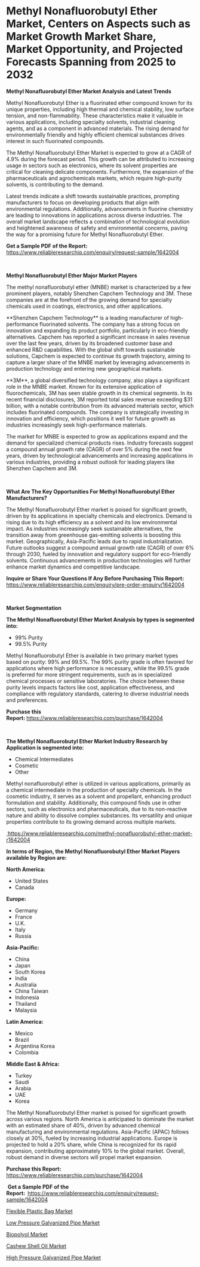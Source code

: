 <p><h1>Methyl Nonafluorobutyl Ether Market, Centers on Aspects such as Market Growth Market Share, Market Opportunity, and Projected Forecasts Spanning from 2025 to 2032</h1></p><p><strong>Methyl Nonafluorobutyl Ether Market Analysis and Latest Trends</strong></p>
<p><p>Methyl Nonafluorobutyl Ether is a fluorinated ether compound known for its unique properties, including high thermal and chemical stability, low surface tension, and non-flammability. These characteristics make it valuable in various applications, including specialty solvents, industrial cleaning agents, and as a component in advanced materials. The rising demand for environmentally friendly and highly efficient chemical substances drives interest in such fluorinated compounds.</p><p>The Methyl Nonafluorobutyl Ether Market is expected to grow at a CAGR of 4.9% during the forecast period. This growth can be attributed to increasing usage in sectors such as electronics, where its solvent properties are critical for cleaning delicate components. Furthermore, the expansion of the pharmaceuticals and agrochemicals markets, which require high-purity solvents, is contributing to the demand.</p><p>Latest trends indicate a shift towards sustainable practices, prompting manufacturers to focus on developing products that align with environmental regulations. Additionally, advancements in fluorine chemistry are leading to innovations in applications across diverse industries. The overall market landscape reflects a combination of technological evolution and heightened awareness of safety and environmental concerns, paving the way for a promising future for Methyl Nonafluorobutyl Ether.</p></p>
<p><strong>Get a Sample PDF of the Report:&nbsp;</strong> <a href="https://www.reliableresearchiq.com/enquiry/request-sample/1642004?utm_campaign=1123&utm_medium=2&utm_source=Github&utm_content=ia&utm_term=30012025&utm_id=methyl-nonafluorobutyl-ether">https://www.reliableresearchiq.com/enquiry/request-sample/1642004</a></p>
<p>&nbsp;</p>
<p><strong>Methyl Nonafluorobutyl Ether Major Market Players</strong></p>
<p><p>The methyl nonafluorobutyl ether (MNBE) market is characterized by a few prominent players, notably Shenzhen Capchem Technology and 3M. These companies are at the forefront of the growing demand for specialty chemicals used in coatings, electronics, and other applications. </p><p>**Shenzhen Capchem Technology** is a leading manufacturer of high-performance fluorinated solvents. The company has a strong focus on innovation and expanding its product portfolio, particularly in eco-friendly alternatives. Capchem has reported a significant increase in sales revenue over the last few years, driven by its broadened customer base and enhanced R&D capabilities. With the global shift towards sustainable solutions, Capchem is expected to continue its growth trajectory, aiming to capture a larger share of the MNBE market by leveraging advancements in production technology and entering new geographical markets.</p><p>**3M**, a global diversified technology company, also plays a significant role in the MNBE market. Known for its extensive application of fluorochemicals, 3M has seen stable growth in its chemical segments. In its recent financial disclosures, 3M reported total sales revenue exceeding $31 billion, with a notable contribution from its advanced materials sector, which includes fluorinated compounds. The company is strategically investing in innovation and efficiency, which positions it well for future growth as industries increasingly seek high-performance materials.</p><p>The market for MNBE is expected to grow as applications expand and the demand for specialized chemical products rises. Industry forecasts suggest a compound annual growth rate (CAGR) of over 5% during the next few years, driven by technological advancements and increasing applications in various industries, providing a robust outlook for leading players like Shenzhen Capchem and 3M.</p></p>
<p>&nbsp;</p>
<p><strong>What Are The Key Opportunities For Methyl Nonafluorobutyl Ether Manufacturers?</strong></p>
<p><p>The Methyl Nonafluorobutyl Ether market is poised for significant growth, driven by its applications in specialty chemicals and electronics. Demand is rising due to its high efficiency as a solvent and its low environmental impact. As industries increasingly seek sustainable alternatives, the transition away from greenhouse gas-emitting solvents is boosting this market. Geographically, Asia-Pacific leads due to rapid industrialization. Future outlooks suggest a compound annual growth rate (CAGR) of over 6% through 2030, fueled by innovation and regulatory support for eco-friendly solvents. Continuous advancements in production technologies will further enhance market dynamics and competitive landscape.</p></p>
<p><strong>Inquire or Share Your Questions If Any Before Purchasing This Report:</strong> <a href="https://www.reliableresearchiq.com/enquiry/pre-order-enquiry/1642004?utm_campaign=1123&utm_medium=2&utm_source=Github&utm_content=ia&utm_term=30012025&utm_id=methyl-nonafluorobutyl-ether">https://www.reliableresearchiq.com/enquiry/pre-order-enquiry/1642004</a></p>
<p>&nbsp;</p>
<p><strong>Market Segmentation</strong></p>
<p><strong>The Methyl Nonafluorobutyl Ether Market Analysis by types is segmented into:</strong></p>
<p><ul><li>99% Purity</li><li>99.5% Purity</li></ul></p>
<p><p>Methyl Nonafluorobutyl Ether is available in two primary market types based on purity: 99% and 99.5%. The 99% purity grade is often favored for applications where high performance is necessary, while the 99.5% grade is preferred for more stringent requirements, such as in specialized chemical processes or sensitive laboratories. The choice between these purity levels impacts factors like cost, application effectiveness, and compliance with regulatory standards, catering to diverse industrial needs and preferences.</p></p>
<p><strong>Purchase this Report:&nbsp;</strong><a href="https://www.reliableresearchiq.com/purchase/1642004?utm_campaign=1123&utm_medium=2&utm_source=Github&utm_content=ia&utm_term=30012025&utm_id=methyl-nonafluorobutyl-ether">https://www.reliableresearchiq.com/purchase/1642004</a></p>
<p>&nbsp;</p>
<p><strong>The Methyl Nonafluorobutyl Ether Market Industry Research by Application is segmented into:</strong></p>
<p><ul><li>Chemical Intermediates</li><li>Cosmetic</li><li>Other</li></ul></p>
<p><p>Methyl nonafluorobutyl ether is utilized in various applications, primarily as a chemical intermediate in the production of specialty chemicals. In the cosmetic industry, it serves as a solvent and propellant, enhancing product formulation and stability. Additionally, this compound finds use in other sectors, such as electronics and pharmaceuticals, due to its non-reactive nature and ability to dissolve complex substances. Its versatility and unique properties contribute to its growing demand across multiple markets.</p></p>
<p><a href="https://www.reliableresearchiq.com/methyl-nonafluorobutyl-ether-market-r1642004?utm_campaign=1123&utm_medium=2&utm_source=Github&utm_content=ia&utm_term=30012025&utm_id=methyl-nonafluorobutyl-ether">&nbsp;https://www.reliableresearchiq.com/methyl-nonafluorobutyl-ether-market-r1642004</a></p>
<p><strong>In terms of Region, the Methyl Nonafluorobutyl Ether Market Players available by Region are:</strong></p>
<p>
    <p> <strong> North America: </strong>
        <ul>
            <li>United States</li>
            <li>Canada</li>
        </ul>
        </p> 
    <p> <strong> Europe: </strong>
        <ul>
            <li>Germany</li>
            <li>France</li>
            <li>U.K.</li>
            <li>Italy</li>
            <li>Russia</li>
        </ul>
        </p> 
    <p> <strong> Asia-Pacific: </strong>
        <ul>
            <li>China</li>
            <li>Japan</li>
            <li>South Korea</li>
            <li>India</li>
            <li>Australia</li>
            <li>China Taiwan</li>
            <li>Indonesia</li>
            <li>Thailand</li>
            <li>Malaysia</li>
        </ul>
        </p> 
    <p> <strong> Latin America: </strong>
        <ul>
            <li>Mexico</li>
            <li>Brazil</li>
            <li>Argentina Korea</li>
            <li>Colombia</li>
        </ul>
        </p> 
    <p> <strong> Middle East & Africa: </strong>
        <ul>
            <li>Turkey</li>
            <li>Saudi</li>
            <li>Arabia</li>
            <li>UAE</li>
            <li>Korea</li>
        </ul>
    </p>
    </p>
<p><p>The Methyl Nonafluorobutyl Ether market is poised for significant growth across various regions. North America is anticipated to dominate the market with an estimated share of 40%, driven by advanced chemical manufacturing and environmental regulations. Asia-Pacific (APAC) follows closely at 30%, fueled by increasing industrial applications. Europe is projected to hold a 20% share, while China is recognized for its rapid expansion, contributing approximately 10% to the global market. Overall, robust demand in diverse sectors will propel market expansion.</p></p>
<p><strong>Purchase this Report: </strong><a href="https://www.reliableresearchiq.com/purchase/1642004?utm_campaign=1123&utm_medium=2&utm_source=Github&utm_content=ia&utm_term=30012025&utm_id=methyl-nonafluorobutyl-ether">https://www.reliableresearchiq.com/purchase/1642004</a></p>
<p>&nbsp;<strong>Get a Sample PDF of the Report:&nbsp;&nbsp;</strong><a href="https://www.reliableresearchiq.com/enquiry/request-sample/1642004?utm_campaign=1123&utm_medium=2&utm_source=Github&utm_content=ia&utm_term=30012025&utm_id=methyl-nonafluorobutyl-ether">https://www.reliableresearchiq.com/enquiry/request-sample/1642004</a></p>
<p><strong></strong></p>
<p><p><a href="https://github.com/viipposahko25/Market-Research-Report-List-1/blob/main/flexible-plastic-bag-market.md?utm_campaign=1123&utm_medium=2&utm_source=Github&utm_content=ia&utm_term=30012025&utm_id=methyl-nonafluorobutyl-ether">Flexible Plastic Bag Market</a></p><p><a href="https://github.com/howdlecirone/Market-Research-Report-List-1/blob/main/low-pressure-galvanized-pipe-market.md?utm_campaign=1123&utm_medium=2&utm_source=Github&utm_content=ia&utm_term=30012025&utm_id=methyl-nonafluorobutyl-ether">Low Pressure Galvanized Pipe Market</a></p><p><a href="https://github.com/crooneinis80/Market-Research-Report-List-1/blob/main/biopolyol-market.md?utm_campaign=1123&utm_medium=2&utm_source=Github&utm_content=ia&utm_term=30012025&utm_id=methyl-nonafluorobutyl-ether">Biopolyol Market</a></p><p><a href="https://github.com/vioarapoyil/Market-Research-Report-List-1/blob/main/cashew-shell-oil-market.md?utm_campaign=1123&utm_medium=2&utm_source=Github&utm_content=ia&utm_term=30012025&utm_id=methyl-nonafluorobutyl-ether">Cashew Shell Oil Market</a></p><p><a href="https://github.com/salodipura00/Market-Research-Report-List-1/blob/main/high-pressure-galvanized-pipe-market.md?utm_campaign=1123&utm_medium=2&utm_source=Github&utm_content=ia&utm_term=30012025&utm_id=methyl-nonafluorobutyl-ether">High Pressure Galvanized Pipe Market</a></p></p>